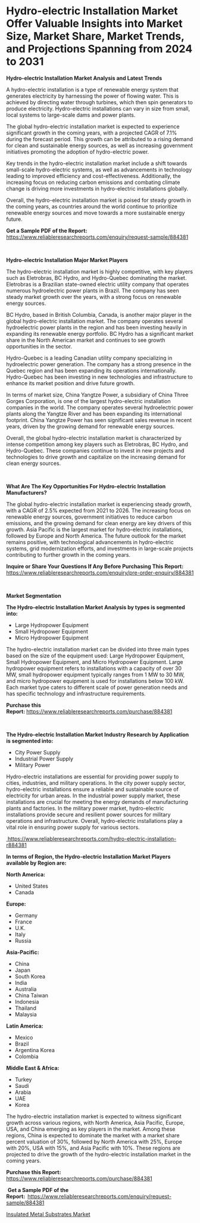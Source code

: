 <p><h1>Hydro-electric Installation Market Offer Valuable Insights into Market Size, Market Share, Market Trends, and Projections Spanning from 2024 to 2031</h1></p><p><strong>Hydro-electric Installation Market Analysis and Latest Trends</strong></p>
<p><p>A hydro-electric installation is a type of renewable energy system that generates electricity by harnessing the power of flowing water. This is achieved by directing water through turbines, which then spin generators to produce electricity. Hydro-electric installations can vary in size from small, local systems to large-scale dams and power plants.</p><p>The global hydro-electric installation market is expected to experience significant growth in the coming years, with a projected CAGR of 7.1% during the forecast period. This growth can be attributed to a rising demand for clean and sustainable energy sources, as well as increasing government initiatives promoting the adoption of hydro-electric power.</p><p>Key trends in the hydro-electric installation market include a shift towards small-scale hydro-electric systems, as well as advancements in technology leading to improved efficiency and cost-effectiveness. Additionally, the increasing focus on reducing carbon emissions and combating climate change is driving more investments in hydro-electric installations globally.</p><p>Overall, the hydro-electric installation market is poised for steady growth in the coming years, as countries around the world continue to prioritize renewable energy sources and move towards a more sustainable energy future.</p></p>
<p><strong>Get a Sample PDF of the Report:&nbsp;</strong> <a href="https://www.reliableresearchreports.com/enquiry/request-sample/884381">https://www.reliableresearchreports.com/enquiry/request-sample/884381</a></p>
<p>&nbsp;</p>
<p><strong>Hydro-electric Installation Major Market Players</strong></p>
<p><p>The hydro-electric installation market is highly competitive, with key players such as Eletrobras, BC Hydro, and Hydro-Quebec dominating the market. Eletrobras is a Brazilian state-owned electric utility company that operates numerous hydroelectric power plants in Brazil. The company has seen steady market growth over the years, with a strong focus on renewable energy sources.</p><p>BC Hydro, based in British Columbia, Canada, is another major player in the global hydro-electric installation market. The company operates several hydroelectric power plants in the region and has been investing heavily in expanding its renewable energy portfolio. BC Hydro has a significant market share in the North American market and continues to see growth opportunities in the sector.</p><p>Hydro-Quebec is a leading Canadian utility company specializing in hydroelectric power generation. The company has a strong presence in the Quebec region and has been expanding its operations internationally. Hydro-Quebec has been investing in new technologies and infrastructure to enhance its market position and drive future growth.</p><p>In terms of market size, China Yangtze Power, a subsidiary of China Three Gorges Corporation, is one of the largest hydro-electric installation companies in the world. The company operates several hydroelectric power plants along the Yangtze River and has been expanding its international footprint. China Yangtze Power has seen significant sales revenue in recent years, driven by the growing demand for renewable energy sources.</p><p>Overall, the global hydro-electric installation market is characterized by intense competition among key players such as Eletrobras, BC Hydro, and Hydro-Quebec. These companies continue to invest in new projects and technologies to drive growth and capitalize on the increasing demand for clean energy sources.</p></p>
<p>&nbsp;</p>
<p><strong>What Are The Key Opportunities For Hydro-electric Installation Manufacturers?</strong></p>
<p><p>The global hydro-electric installation market is experiencing steady growth, with a CAGR of 2.5% expected from 2021 to 2026. The increasing focus on renewable energy sources, government initiatives to reduce carbon emissions, and the growing demand for clean energy are key drivers of this growth. Asia Pacific is the largest market for hydro-electric installations, followed by Europe and North America. The future outlook for the market remains positive, with technological advancements in hydro-electric systems, grid modernization efforts, and investments in large-scale projects contributing to further growth in the coming years.</p></p>
<p><strong>Inquire or Share Your Questions If Any Before Purchasing This Report:</strong> <a href="https://www.reliableresearchreports.com/enquiry/pre-order-enquiry/884381">https://www.reliableresearchreports.com/enquiry/pre-order-enquiry/884381</a></p>
<p>&nbsp;</p>
<p><strong>Market Segmentation</strong></p>
<p><strong>The Hydro-electric Installation Market Analysis by types is segmented into:</strong></p>
<p><ul><li>Large Hydropower Equipment</li><li>Small Hydropower Equipment</li><li>Micro Hydropower Equipment</li></ul></p>
<p><p>The hydro-electric installation market can be divided into three main types based on the size of the equipment used: Large Hydropower Equipment, Small Hydropower Equipment, and Micro Hydropower Equipment. Large hydropower equipment refers to installations with a capacity of over 30 MW, small hydropower equipment typically ranges from 1 MW to 30 MW, and micro hydropower equipment is used for installations below 100 kW. Each market type caters to different scale of power generation needs and has specific technology and infrastructure requirements.</p></p>
<p><strong>Purchase this Report:&nbsp;</strong><a href="https://www.reliableresearchreports.com/purchase/884381">https://www.reliableresearchreports.com/purchase/884381</a></p>
<p>&nbsp;</p>
<p><strong>The Hydro-electric Installation Market Industry Research by Application is segmented into:</strong></p>
<p><ul><li>City Power Supply</li><li>Industrial Power Supply</li><li>Military Power</li></ul></p>
<p><p>Hydro-electric installations are essential for providing power supply to cities, industries, and military operations. In the city power supply sector, hydro-electric installations ensure a reliable and sustainable source of electricity for urban areas. In the industrial power supply market, these installations are crucial for meeting the energy demands of manufacturing plants and factories. In the military power market, hydro-electric installations provide secure and resilient power sources for military operations and infrastructure. Overall, hydro-electric installations play a vital role in ensuring power supply for various sectors.</p></p>
<p><a href="https://www.reliableresearchreports.com/hydro-electric-installation-r884381">&nbsp;https://www.reliableresearchreports.com/hydro-electric-installation-r884381</a></p>
<p><strong>In terms of Region, the Hydro-electric Installation Market Players available by Region are:</strong></p>
<p>
    <p> <strong> North America: </strong>
        <ul>
            <li>United States</li>
            <li>Canada</li>
        </ul>
        </p> 
    <p> <strong> Europe: </strong>
        <ul>
            <li>Germany</li>
            <li>France</li>
            <li>U.K.</li>
            <li>Italy</li>
            <li>Russia</li>
        </ul>
        </p> 
    <p> <strong> Asia-Pacific: </strong>
        <ul>
            <li>China</li>
            <li>Japan</li>
            <li>South Korea</li>
            <li>India</li>
            <li>Australia</li>
            <li>China Taiwan</li>
            <li>Indonesia</li>
            <li>Thailand</li>
            <li>Malaysia</li>
        </ul>
        </p> 
    <p> <strong> Latin America: </strong>
        <ul>
            <li>Mexico</li>
            <li>Brazil</li>
            <li>Argentina Korea</li>
            <li>Colombia</li>
        </ul>
        </p> 
    <p> <strong> Middle East & Africa: </strong>
        <ul>
            <li>Turkey</li>
            <li>Saudi</li>
            <li>Arabia</li>
            <li>UAE</li>
            <li>Korea</li>
        </ul>
    </p>
    </p>
<p><p>The hydro-electric installation market is expected to witness significant growth across various regions, with North America, Asia Pacific, Europe, USA, and China emerging as key players in the market. Among these regions, China is expected to dominate the market with a market share percent valuation of 30%, followed by North America with 25%, Europe with 20%, USA with 15%, and Asia Pacific with 10%. These regions are projected to drive the growth of the hydro-electric installation market in the coming years.</p></p>
<p><strong>Purchase this Report: </strong><a href="https://www.reliableresearchreports.com/purchase/884381">https://www.reliableresearchreports.com/purchase/884381</a></p>
<p>&nbsp;<strong>Get a Sample PDF of the Report:&nbsp;&nbsp;</strong><a href="https://www.reliableresearchreports.com/enquiry/request-sample/884381">https://www.reliableresearchreports.com/enquiry/request-sample/884381</a></p>
<p><strong></strong></p>
<p><p><a href="https://issuu.com/reportprime-2/docs/insulated-metal-substrates-market-size-2030.pptx">Insulated Metal Substrates Market</a></p></p>